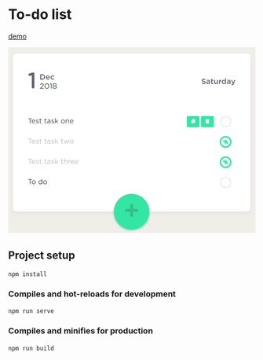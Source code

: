# To-do list

[demo](https://mendagazievb.github.io/todo/)

![alt-text](./src/assets/screen.png)

## Project setup
```
npm install
```

### Compiles and hot-reloads for development
```
npm run serve
```

### Compiles and minifies for production
```
npm run build
```
